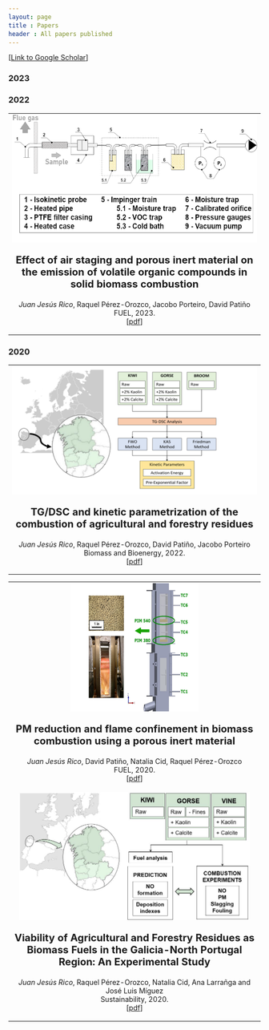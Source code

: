 ```yaml
---
layout: page
title : Papers
header : All papers published
---
```

[<a href='https://scholar.google.com/citations?hl=es&user=eB0Gb3EAAAAJ&view_op=list_works&sortby=title'>Link to Google Scholar</a>]


<h3> 2023</h3>
<table class="imgtable">
  <tr>
    <td align="center" valign="middle">
		<img class="middle" src="/images/papers/impingers.png" alt="TG/DSC" width="530" height="256"/>
		<p style="font-size:20px; ">
			<b>Effect of air staging and porous inert material on the emission of volatile organic compounds in solid biomass combustion</b> <br />
		</p>
		<p> <i>Juan Jesús Rico</i>, Raquel Pérez-Orozco, Jacobo Porteiro, David Patiño <br />
			FUEL, 2023. <br />
			[<a href="https://doi.org/10.1016/j.fuel.2023.128907">pdf</a>]
		</p>
    </td>
  </tr>


<h3> 2022</h3>
<table class="imgtable">
  <tr>
    <td align="center" valign="middle">
		<img class="middle" src="/images/papers/TGDSC.png" alt="TG/DSC" width="500" height="256"/>
		<p style="font-size:20px; ">
			<b>TG/DSC and kinetic parametrization of the combustion of agricultural and forestry residues</b> <br />
		</p>
		<p> <i>Juan Jesús Rico</i>, Raquel Pérez-Orozco, David Patiño, Jacobo Porteiro <br />
			Biomass and Bioenergy, 2022. <br />
			[<a href="https://doi.org/10.1016/j.biombioe.2022.106485">pdf</a>]
		</p>
    </td>
  </tr>


<h3> 2020</h3>
<table class="imgtable">
  <tr>
    <td align="center" valign="middle">
		<img class="middle" src="/images/papers/PIMdeep.jpg" alt="PIM" width="256" height="256"/>
		<p style="font-size:20px; ">
			<b>PM reduction and flame confinement in biomass combustion using a porous inert material</b> <br />
		</p>
		<p> <i>Juan Jesús Rico</i>, David Patiño, Natalia Cid, Raquel Pérez-Orozco <br />
			FUEL, 2020. <br />
			[<a href="https://doi.org/10.1016/j.fuel.2020.118496">pdf</a>]
		</p>
    </td>
  </tr>
  <tr>
    <td align="center" valign="middle">
		<img class="middle" src="/images/papers/esquema.png" alt="Combustibles" width="460" height="256"/>
		<p style="font-size:20px; ">
			<b>Viability of Agricultural and Forestry Residues as Biomass Fuels in the Galicia-North Portugal Region: An Experimental Study</b> <br />
		</p>
		<p> <i>Juan Jesús Rico</i>, Raquel Pérez-Orozco, Natalia Cid, Ana Larrañga and José Luis Míguez <br />
			Sustainability, 2020. <br />
			[<a href="http://dx.doi.org/10.3390/su12198206">pdf</a>]
		</p>
    </td>
  </tr>
</table>


